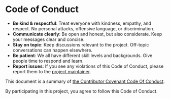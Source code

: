 # Code of Conduct

- **Be kind & respectful**: Treat everyone with kindness, empathy, and respect. No personal attacks, offensive language,
  or discrimination.
- **Communicate clearly**: Be open and honest, but also considerate. Keep your messages clear and concise.
- **Stay on topic**: Keep discussions relevant to the project. Off-topic conversations can happen elsewhere.
- **Be patient**: We all have different skill levels and backgrounds. Give people time to respond and learn.
- **Report issues**: If you see any violations of this Code of Conduct, please report them to the [project
  maintainer][1].

This document is a summary of [the Contributor Covenant Code Of Conduct][2].

By participating in this project, you agree to follow this Code of Conduct.

[1]: https://github.com/kfarkasHU
[2]: https://www.contributor-covenant.org/version/2/1/code_of_conduct/
